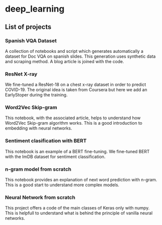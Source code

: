﻿# deep_learning
## List of projects
### Spanish VQA Dataset
A collection of notebooks and script which generates automatically a dataset for Doc VQA on spanish slides. This generation uses synthetic data and scraping method. A blog article is joined with the code.
### ResNet X-ray
We fine-tuned a ResNet-18 on a chest x-ray dataset in order to predict COVID-19. The original idea is taken from Coursera but here we add an EarlyStoper during the training.
### Word2Vec Skip-gram
This notebook, with the associated article, helps to understand how Word2Vec Skip-gram algorithm works. This is a good introduction to embedding with neural networks.
### Sentiment clasification with BERT
This notebook is an example of a BERT fine-tuning. We fine-tuned BERT with the ImDB dataset for sentiment classification.
### n-gram model from scratch
This notebook provides an explanation of next word prediction with n-gram. This is a good start to understand more complex models.
### Neural Network from scratch
This project offers a code of the main classes of Keras only with numpy. This is helpfull to understand what is behind the principle of vanilla neural networks.
